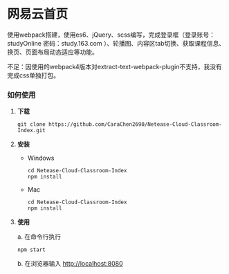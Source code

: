 # 网易云首页
使用webpack搭建，使用es6、jQuery、scss编写，完成登录框（登录账号：studyOnline  密码：study.163.com
）、轮播图、内容区tab切换、获取课程信息、换页、页面布局动态适应等功能。

不足：因使用的webpack4版本对extract-text-webpack-plugin不支持，我没有完成css单独打包。

### 如何使用

1. **下载**

	```shell
	git clone https://github.com/CaraChen2690/Netease-Cloud-Classroom-Index.git

2. **安装**

	- Windows

	  ```shell
	  cd Netease-Cloud-Classroom-Index
	  npm install
	  ```

	- Mac

	  ```shell
	  cd Netease-Cloud-Classroom-Index
	  npm install
	  ```

3. **使用**

	a. 在命令行执行

	  ```shell
	  npm start
	  ```

	b. 在浏览器输入 [http://localhost:8080](http://localhost:8080)
